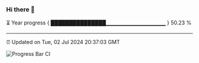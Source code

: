 ### Hi there 👋

⏳ Year progress { ███████████████▁▁▁▁▁▁▁▁▁▁▁▁▁▁▁ } 50.23 %

---

⏰ Updated on Tue, 02 Jul 2024 20:37:03 GMT

![Progress Bar CI](https://github.com/IshwaranRudhara/GIT-ACTION/workflows/Progress%20Bar%20CI/badge.svg)

